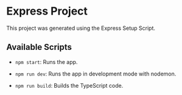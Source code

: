# Express Project

This project was generated using the Express Setup Script.

## Available Scripts

- `npm start`: Runs the app.
- `npm run dev`: Runs the app in development mode with nodemon.

- `npm run build`: Builds the TypeScript code.

